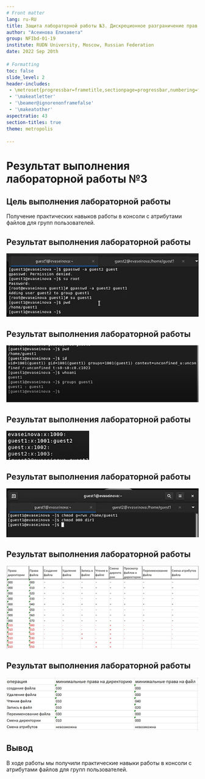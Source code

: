 ```yaml
---
# Front matter
lang: ru-RU
title: Защита лабораторной работы №3. Дискреционное разграничение прав в Linux. Два пользователя
author: "Асеинова Елизавета"
group: NFIbd-01-19
institute: RUDN University, Moscow, Russian Federation
date: 2022 Sep 20th

# Formatting
toc: false
slide_level: 2
header-includes: 
 - \metroset{progressbar=frametitle,sectionpage=progressbar,numbering=fraction}
 - '\makeatletter'
 - '\beamer@ignorenonframefalse'
 - '\makeatother'
aspectratio: 43
section-titles: true
theme: metropolis

---
```


# Результат выполнения лабораторной работы №3

## Цель выполнения лабораторной работы 

Получение практических навыков работы в консоли с атрибутами файлов для групп пользователей.

## Результат выполнения лабораторной работы

![Два пользователя](images/1.jpg)

## Результат выполнения лабораторной работы

![Определение директории](images/2.jpg)

## Результат выполнения лабораторной работы

![Содержание файла group](images/4.jpg)

## Результат выполнения лабораторной работы

![Изменение прав директорий](images/6.jpg)

## Результат выполнения лабораторной работы

![Установленные права и разрешённые действия 1](images/7.jpg)

## Результат выполнения лабораторной работы

![рис 6. Минимальные права для совершения операций](images/11.jpg)

## Вывод 

В ходе работы мы получили практические навыки работы в консоли с атрибутами файлов для групп пользователей.